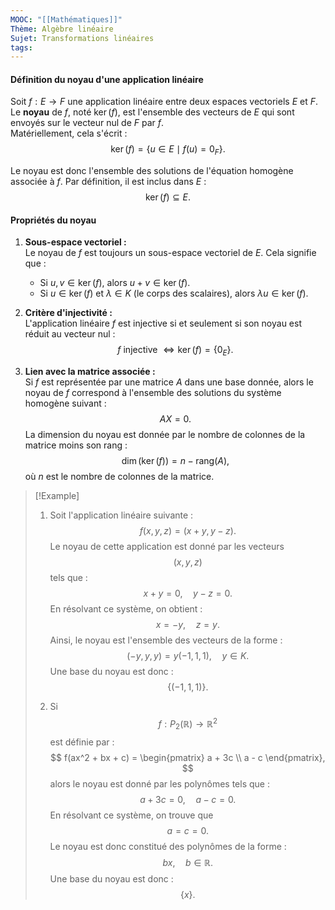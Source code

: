 ```yaml
---
MOOC: "[[Mathématiques]]"
Thème: Algèbre linéaire
Sujet: Transformations linéaires
tags:
---
```


#### **Définition du noyau d'une application linéaire**
Soit $f : E \to F$ une application linéaire entre deux espaces vectoriels $E$ et $F$. Le **noyau** de $f$, noté $\ker(f)$, est l'ensemble des vecteurs de $E$ qui sont envoyés sur le vecteur nul de $F$ par $f$.  
Matériellement, cela s'écrit :
$$
\ker(f) = \{ u \in E \mid f(u) = 0_F \}.
$$

Le noyau est donc l'ensemble des solutions de l'équation homogène associée à $f$. Par définition, il est inclus dans $E$ :
$$
\ker(f) \subseteq E.
$$

#### **Propriétés du noyau**
1. **Sous-espace vectoriel :**  
   Le noyau de $f$ est toujours un sous-espace vectoriel de $E$. Cela signifie que :
   - Si $u, v \in \ker(f)$, alors $u + v \in \ker(f).$
   - Si $u \in \ker(f)$ et $\lambda \in K$ (le corps des scalaires), alors $\lambda u \in \ker(f).$

2. **Critère d'injectivité :**  
   L'application linéaire $f$ est injective si et seulement si son noyau est réduit au vecteur nul :
   $$
   f \text{ injective } \iff \ker(f) = \{0_E\}.
   $$

3. **Lien avec la matrice associée :**  
   Si $f$ est représentée par une matrice $A$ dans une base donnée, alors le noyau de $f$ correspond à l'ensemble des solutions du système homogène suivant :
   $$
   A X = 0.
   $$
   La dimension du noyau est donnée par le nombre de colonnes de la matrice moins son rang :
   $$
   \dim(\ker(f)) = n - \text{rang}(A),
   $$
   où $n$ est le nombre de colonnes de la matrice.

> [!Example]
> 1. Soit l'application linéaire suivante :
>    $$
>    f(x, y, z) = (x + y, y - z).
>    $$
>    Le noyau de cette application est donné par les vecteurs $$(x, y, z)$$ tels que :
>    $$
>    x + y = 0, \quad y - z = 0.
>    $$
>    En résolvant ce système, on obtient :
>    $$
>    x = -y, \quad z = y.
>    $$
>    Ainsi, le noyau est l'ensemble des vecteurs de la forme :
>    $$
>    (-y, y, y) = y(-1, 1, 1), \quad y \in K.
>    $$
>    Une base du noyau est donc :
>    $$
>    \{(-1, 1, 1)\}.
>    $$
> 
> 2. Si $$f : P_2(\mathbb{R}) \to \mathbb{R}^2$$ est définie par :
>    $$
>    f(ax^2 + bx + c) = 
>    \begin{pmatrix}
>        a + 3c \\ 
>        a - c
>    \end{pmatrix},
>    $$
>    alors le noyau est donné par les polynômes tels que :
>    $$
>        a + 3c = 0, \quad a - c = 0.
>    $$
>    En résolvant ce système, on trouve que $$a = c = 0.$$ Le noyau est donc constitué des polynômes de la forme :
>    $$
>        bx, \quad b \in \mathbb{R}.
>    $$
>    Une base du noyau est donc :
>    $$
>        \{x\}.
>    $$
